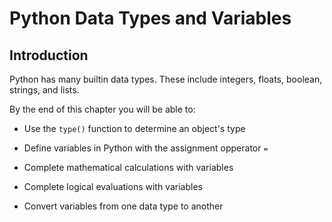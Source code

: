 
# Python Data Types and Variables
## Introduction

Python has many builtin data types. These include integers, floats, boolean, strings, and lists. 

By the end of this chapter you will be able to:

 * Use the ```type()``` function to determine an object's type
 
 * Define variables in Python with the assignment opperator ```=```
 
 * Complete mathematical calculations with variables
 
 * Complete logical evaluations with variables
 
 * Convert variables from one data type to another
 

